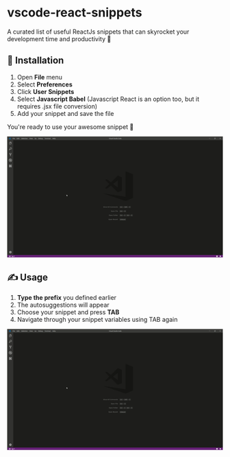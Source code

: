 # vscode-react-snippets

A curated list of useful ReactJs snippets that can skyrocket your development time and productivity 🧠

## 🔌 Installation

1. Open **File** menu
2. Select **Preferences**
3. Click **User Snippets**
4. Select **Javascript Babel** (Javascript React is an option too, but it requires .jsx file conversion)
5. Add your snippet and save the file

You're ready to use your awesome snippet 💪

![](./assets/installation.gif)

## ✍ Usage

1. **Type the prefix** you defined earlier
2. The autosuggestions will appear
3. Choose your snippet and press **TAB**
4. Navigate through your snippet variables using TAB again

![](./assets/installation.gif)

